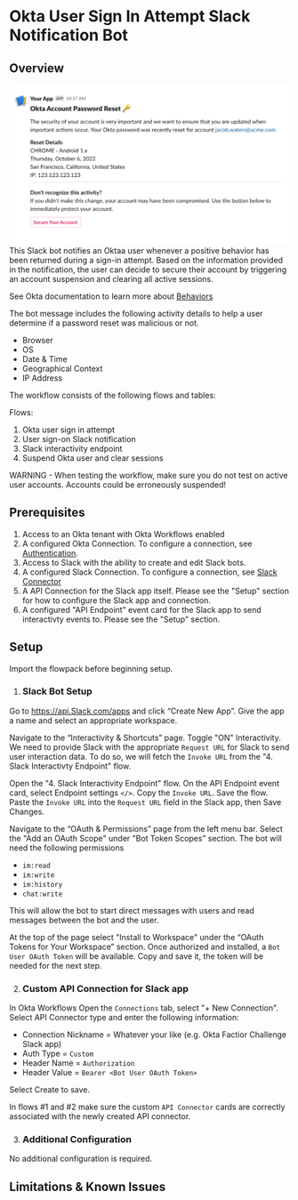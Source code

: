 # Okta User Sign In Attempt Slack Notification Bot

## Overview
![Example](/Slack/Okta%20Password%20Reset%20Alert%20bot/Example.png)
This Slack bot notifies an Oktaa user whenever a positive behavior has been returned during a sign-in attempt. Based on the information provided in the notification, the user can decide to secure their account by triggering an account suspension and clearing all active sessions.

See Okta documentation to learn more about [Behaviors](https://help.okta.com/oie/en-us/Content/Topics/Security/proc-security-behavior-detection.htm)

The bot message includes the following activity details to help a user determine if a password reset was malicious or not.
* Browser
* OS
* Date & Time
* Geographical Context
* IP Address

The workflow consists of the following flows and tables:

Flows:
1. Okta user sign in attempt
2. User sign-on Slack notification
3. Slack interactivity endpoint
4. Suspend Okta user and clear sessions


WARNING - When testing the workflow, make sure you do not test on active user accounts. Accounts could be erroneously suspended!

## Prerequisites
1. Access to an Okta tenant with Okta Workflows enabled
2. A configured Okta Connection. To configure a connection, see [Authentication](https://help.okta.com/wf/en-us/Content/Topics/Workflows/connector-reference/okta/overviews/authorization.htm).
3. Access to Slack with the ability to create and edit Slack bots.
4. A configured Slack Connection. To configure a connection, see [Slack Connector](https://help.okta.com/wf/en-us/Content/Topics/Workflows/connector-reference/Slack/Slack.htm)
5. A API Connection for the Slack app itself. Please see the "Setup" section for how to configure the Slack app and connection.
6. A configured "API Endpoint" event card for the Slack app to send interactivty events to. Please see the "Setup" section.

## Setup
Import the flowpack before beginning setup.

1. ### Slack Bot Setup

Go to https://api.Slack.com/apps and click “Create New App”. Give the app a name and select an appropriate workspace.

Navigate to the “Interactivity & Shortcuts” page. Toggle "ON" Interactivity. We need to provide Slack with the appropriate `Request URL` for Slack to send user interaction data. To do so, we will fetch the `Invoke URL` from  the "4. Slack Interactivty Endpoint" flow.

Open the "4. Slack Interactivity Endpoint" flow. On the API Endpoint event card, select Endpoint settings `</>`. Copy the `Invoke URL`. Save the flow. Paste the `Invoke URL` into the `Request URL` field in the Slack app, then Save Changes.

Navigate to the “OAuth & Permissions” page from the left menu bar. Select the "Add an OAuth Scope" under "Bot Token Scopes” section. The bot will need the following permissions
* `im:read`
* `im:write`
* `im:history`
* `chat:write`

This will allow the bot to start direct messages with users and read messages between the bot and the user. 

At the top of the page select "Install to Workspace" under the “OAuth Tokens for Your Workspace” section. Once authorized and installed, a `Bot User OAuth Token` will be available. Copy and save it, the token will be needed for the next step.

2. ### Custom API Connection for Slack app
In Okta Workflows Open the `Connections` tab, select "+ New Connection". Select API Connector type and enter the following information:
* Connection Nickname = Whatever your like (e.g. Okta Factior Challenge Slack app)
* Auth Type = `Custom`
* Header Name = `Authorization`
* Header Value = `Bearer <Bot User OAuth Token>`

Select Create to save.

In flows  #1 and #2 make sure the custom `API Connector` cards are correctly associated with the newly created API connector.

3. ### Additional Configuration
No additional configuration is required. 


## Limitations & Known Issues

